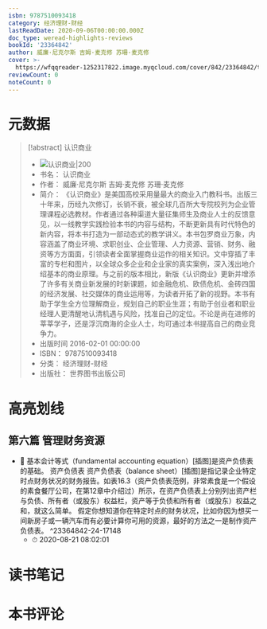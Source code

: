 ```yaml
---
isbn: 9787510093418
category: 经济理财-财经
lastReadDate: 2020-09-06T00:00:00.000Z
doc_type: weread-highlights-reviews
bookId: '23364842'
author: 威廉·尼克尔斯 吉姆·麦克修 苏珊·麦克修
cover: >-
  https://wfqqreader-1252317822.image.myqcloud.com/cover/842/23364842/t7_23364842.jpg
reviewCount: 0
noteCount: 0
---
```

# 元数据
> [!abstract] 认识商业
> - ![ 认识商业|200](https://wfqqreader-1252317822.image.myqcloud.com/cover/842/23364842/t7_23364842.jpg)
> - 书名： 认识商业
> - 作者： 威廉·尼克尔斯 吉姆·麦克修 苏珊·麦克修
> - 简介： 《认识商业》是美国高校采用量最大的商业入门教科书。出版三十年来，历经九次修订，长销不衰，被全球几百所大专院校列为企业管理课程必选教材。作者通过各种渠道大量征集师生及商业人士的反馈意见，以一线教学实践检验本书的内容与结构，不断更新具有时代特色的新内容，将本书打造为一部动态式的教学讲义。本书包罗商业万象，内容涵盖了商业环境、求职创业、企业管理、人力资源、营销、财务、融资等方方面面，引领读者全面掌握商业运作的相关知识。文中穿插了丰富的专栏和图片，以全球众多企业和企业家的真实案例，深入浅出地介绍基本的商业原理。与之前的版本相比，新版《认识商业》更新并增添了许多有关商业新发展的时新课题，如金融危机、欧债危机、金砖四国的经济发展、社交媒体的商业运用等，为读者开拓了新的视野。本书有助于学生全方位理解商业，规划自己的职业生涯；有助于创业者和职业经理人更清醒地认清机遇与风险，找准自己的定位。不论是尚在进修的莘莘学子，还是浮沉商海的企业人士，均可通过本书提高自己的商业竞争力。
> - 出版时间 2016-02-01 00:00:00
> - ISBN： 9787510093418
> - 分类： 经济理财-财经
> - 出版社： 世界图书出版公司

# 高亮划线

## 第六篇 管理财务资源


- 📌 基本会计等式（fundamental accounting equation）[插图]是资产负债表的基础。
资产负债表
资产负债表（balance sheet）[插图]是指记录企业特定时点财务状况的财务报告。如表16.3（资产负债表范例，非常素食是一个假设的素食餐厅公司，在第12章中介绍过）所示，在资产负债表上分别列出资产栏与负债、所有者（或股东）权益栏，资产等于负债和所有者（或股东）权益之和，就这么简单。
假定你想知道你在特定时点的财务状况，比如你因为想买一间新房子或一辆汽车而有必要计算你可用的资源，最好的方法之一是制作资产负债表。 ^23364842-24-17148
    - ⏱ 2020-08-21 08:02:01 
# 读书笔记

# 本书评论
